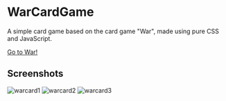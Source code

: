 # WarCardGame
A simple card game based on the card game "War", made using pure CSS and JavaScript.

[Go to War!](https://ezzylan.github.io/WarCardGame/)

## Screenshots
![warcard1](https://user-images.githubusercontent.com/66157842/108620982-b95a7280-746a-11eb-9b9b-57058adadf77.png)
![warcard2](https://user-images.githubusercontent.com/66157842/108620981-b8c1dc00-746a-11eb-9518-9911b99e47e0.png)
![warcard3](https://user-images.githubusercontent.com/66157842/108620979-b6f81880-746a-11eb-9df6-9daf4b2e8565.png)
